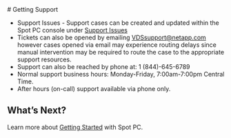 <meta name="robots" content="noindex">
# Getting Support


- Support Issues - Support cases can be created and updated within the Spot PC console under [Support Issues](spot-pc/features/spot-pc-console/support-issues/)
- Tickets can also be opened by emailing VDSsupport@netapp.com however cases opened via email may experience routing delays since manual intervention may be required to route the case to the appropriate support resources.
- Support can also be reached by phone at: 1 (844)-645-6789
- Normal support business hours: Monday-Friday, 7:00am-7:00pm Central Time.
 - After hours (on-call) support available via phone only.


## What’s Next?

Learn more about [Getting Started](spot-pc/getting-started/) with Spot PC.
